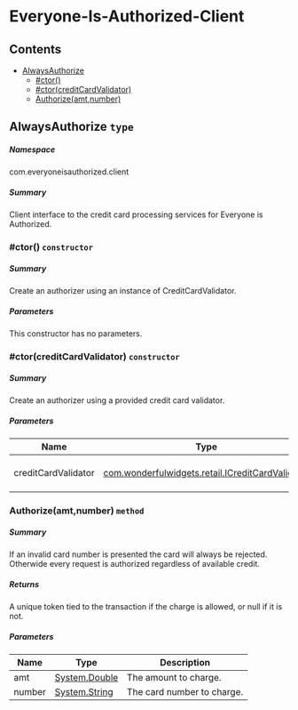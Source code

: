 <a name='assembly'></a>
# Everyone-Is-Authorized-Client

## Contents

- [AlwaysAuthorize](#T-com-everyoneisauthorized-client-AlwaysAuthorize 'com.everyoneisauthorized.client.AlwaysAuthorize')
  - [#ctor()](#M-com-everyoneisauthorized-client-AlwaysAuthorize-#ctor 'com.everyoneisauthorized.client.AlwaysAuthorize.#ctor')
  - [#ctor(creditCardValidator)](#M-com-everyoneisauthorized-client-AlwaysAuthorize-#ctor-com-wonderfulwidgets-retail-ICreditCardValidator- 'com.everyoneisauthorized.client.AlwaysAuthorize.#ctor(com.wonderfulwidgets.retail.ICreditCardValidator)')
  - [Authorize(amt,number)](#M-com-everyoneisauthorized-client-AlwaysAuthorize-Authorize-System-Double,System-String- 'com.everyoneisauthorized.client.AlwaysAuthorize.Authorize(System.Double,System.String)')

<a name='T-com-everyoneisauthorized-client-AlwaysAuthorize'></a>
## AlwaysAuthorize `type`

##### Namespace

com.everyoneisauthorized.client

##### Summary

Client interface to the credit card processing services for Everyone is Authorized.

<a name='M-com-everyoneisauthorized-client-AlwaysAuthorize-#ctor'></a>
### #ctor() `constructor`

##### Summary

Create an authorizer using an instance of CreditCardValidator.

##### Parameters

This constructor has no parameters.

<a name='M-com-everyoneisauthorized-client-AlwaysAuthorize-#ctor-com-wonderfulwidgets-retail-ICreditCardValidator-'></a>
### #ctor(creditCardValidator) `constructor`

##### Summary

Create an authorizer using a provided credit card validator.

##### Parameters

| Name | Type | Description |
| ---- | ---- | ----------- |
| creditCardValidator | [com.wonderfulwidgets.retail.ICreditCardValidator](#T-com-wonderfulwidgets-retail-ICreditCardValidator 'com.wonderfulwidgets.retail.ICreditCardValidator') | The ICreditCardValidator instance to use. |

<a name='M-com-everyoneisauthorized-client-AlwaysAuthorize-Authorize-System-Double,System-String-'></a>
### Authorize(amt,number) `method`

##### Summary

If an invalid card number is presented the card will always be rejected.
 Otherwide every request is authorized regardless of available credit.

##### Returns

A unique token tied to the transaction if the charge is allowed, or null if it is not.

##### Parameters

| Name | Type | Description |
| ---- | ---- | ----------- |
| amt | [System.Double](http://msdn.microsoft.com/query/dev14.query?appId=Dev14IDEF1&l=EN-US&k=k:System.Double 'System.Double') | The amount to charge. |
| number | [System.String](http://msdn.microsoft.com/query/dev14.query?appId=Dev14IDEF1&l=EN-US&k=k:System.String 'System.String') | The card number to charge. |
